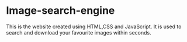 # Image-search-engine
This is the website created using HTML,CSS and JavaScript. It is used to search and download your favourite images within seconds.
